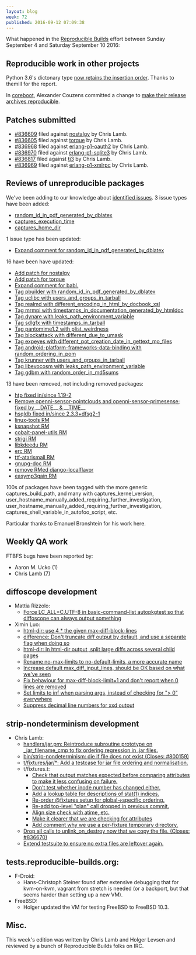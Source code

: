 ```yaml
---
layout: blog
week: 72
published: 2016-09-12 07:09:38
---
```


What happened in the [Reproducible
Builds](https://wiki.debian.org/ReproducibleBuilds) effort between Sunday September 4 and Saturday September 10 2016:


Reproducible work in other projects
-----------------------------------

Python 3.6's dictonary type [now retains the insertion order](https://mail.python.org/pipermail/python-dev/2016-September/146327.html). Thanks to themill for the report.

In [coreboot](https://coreboot.org/), Alexander Couzens committed a change to [make their release archives reproducible](https://review.coreboot.org/#/c/16556/).

Patches submitted
-----------------

* [#836609](https://bugs.debian.org/836609) filed against [nostalgy](https://tracker.debian.org/pkg/nostalgy) by Chris Lamb.
* [#836605](https://bugs.debian.org/836605) filed against [torque](https://tracker.debian.org/pkg/torque) by Chris Lamb.
* [#836968](https://bugs.debian.org/836968) filed against [erlang-p1-oauth2](https://tracker.debian.org/pkg/erlang-p1-oauth2) by Chris Lamb.
* [#836970](https://bugs.debian.org/836970) filed against [erlang-p1-sqlite3](https://tracker.debian.org/pkg/erlang-p1-sqlite3) by Chris Lamb.
* [#836817](https://bugs.debian.org/836817) filed against [tj3](https://tracker.debian.org/pkg/tj3) by Chris Lamb.
* [#836969](https://bugs.debian.org/836969) filed against [erlang-p1-xmlrpc](https://tracker.debian.org/pkg/erlang-p1-xmlrpc) by Chris Lamb.

Reviews of unreproducible packages
----------------------------------

We've been adding to our knowledge about [identified issues](https://tests.reproducible-builds.org/debian/index_issues.html). 3 issue types have been added:

- [random\_id\_in\_pdf\_generated\_by\_dblatex](https://anonscm.debian.org/git/reproducible/notes.git/commit/?id=8c55528)
- [captures\_execution\_time](https://anonscm.debian.org/git/reproducible/notes.git/commit/?id=51fa0db)
- [captures\_home\_dir](https://anonscm.debian.org/git/reproducible/notes.git/commit/?id=f047647)

1 issue type has been updated:

- [Expand comment for random\_id\_in\_pdf\_generated\_by\_dblatex](https://anonscm.debian.org/git/reproducible/notes.git/commit/?id=e1b6096)

16 have been have updated:

- [Add patch for nostalgy](https://anonscm.debian.org/git/reproducible/notes.git/commit/?id=5f022d4)
- [Add patch for torque](https://anonscm.debian.org/git/reproducible/notes.git/commit/?id=8cf63fd)
- [Expand comment for babl.](https://anonscm.debian.org/git/reproducible/notes.git/commit/?id=b251b66)
- [Tag pbuilder with random\_id\_in\_pdf\_generated\_by\_dblatex](https://anonscm.debian.org/git/reproducible/notes.git/commit/?id=8faf6ab)
- [Tag uclibc with users\_and\_groups\_in\_tarball](https://anonscm.debian.org/git/reproducible/notes.git/commit/?id=f96b930)
- [Tag realmd with different\_encoding\_in\_html\_by\_docbook\_xsl](https://anonscm.debian.org/git/reproducible/notes.git/commit/?id=f671e0a)
- [Tag mrmpi with timestamps\_in\_documentation\_generated\_by\_htmldoc](https://anonscm.debian.org/git/reproducible/notes.git/commit/?id=ee2f4b5)
- [Tag dynare with leaks\_path\_environment\_variable](https://anonscm.debian.org/git/reproducible/notes.git/commit/?id=e500d0e)
- [Tag sdlgfx with timestamps\_in\_tarball](https://anonscm.debian.org/git/reproducible/notes.git/commit/?id=e4373c9)
- [Tag pantomime1.2 with plist\_weirdness](https://anonscm.debian.org/git/reproducible/notes.git/commit/?id=f2c9f41)
- [Tag blockattack with different\_due\_to\_umask](https://anonscm.debian.org/git/reproducible/notes.git/commit/?id=08c6d38)
- [Tag expeyes with different\_pot\_creation\_date\_in\_gettext\_mo\_files](https://anonscm.debian.org/git/reproducible/notes.git/commit/?id=d38ec62)
- [Tag android-platform-frameworks-data-binding with random\_ordering\_in\_pom](https://anonscm.debian.org/git/reproducible/notes.git/commit/?id=65e4b9e)
- [Tag krunner with users\_and\_groups\_in\_tarball](https://anonscm.debian.org/git/reproducible/notes.git/commit/?id=be739b5)
- [Tag libevocosm with leaks\_path\_environment\_variable](https://anonscm.debian.org/git/reproducible/notes.git/commit/?id=78c8d56)
- [Tag gdbm with random\_order\_in\_md5sums](https://anonscm.debian.org/git/reproducible/notes.git/commit/?id=b2ec64c)

13 have been removed, not including removed packages:

- [htp fixed in/since 1.19-2](https://anonscm.debian.org/git/reproducible/notes.git/commit/?id=e5ee188)
- [Remove openni-sensor-pointclouds and openni-sensor-primesense; fixed by \_\_DATE\_\_ & \_\_TIME\_\_](https://anonscm.debian.org/git/reproducible/notes.git/commit/?id=9eb1e0c)
- [hsqldb fixed in/since 2.3.3+dfsg2-1](https://anonscm.debian.org/git/reproducible/notes.git/commit/?id=a110dfa)
- [linux-tools RM](https://anonscm.debian.org/git/reproducible/notes.git/commit/?id=59def95)
- [ksnapshot RM](https://anonscm.debian.org/git/reproducible/notes.git/commit/?id=a8eeb3b)
- [cobalt-panel-utils RM](https://anonscm.debian.org/git/reproducible/notes.git/commit/?id=1e34efc)
- [strigi RM](https://anonscm.debian.org/git/reproducible/notes.git/commit/?id=45b511c)
- [libkdeedu RM](https://anonscm.debian.org/git/reproducible/notes.git/commit/?id=249949e)
- [erc RM](https://anonscm.debian.org/git/reproducible/notes.git/commit/?id=74c1823)
- [ttf-atarismall RM](https://anonscm.debian.org/git/reproducible/notes.git/commit/?id=7e5bed2)
- [gnupg-doc RM](https://anonscm.debian.org/git/reproducible/notes.git/commit/?id=bea22ab)
- [remove RMed django-localflavor](https://anonscm.debian.org/git/reproducible/notes.git/commit/?id=6a29e33)
- [easymp3gain RM](https://anonscm.debian.org/git/reproducible/notes.git/commit/?id=cc5de6f)

100s of packages have been tagged with the more generic captures\_build\_path, and many with captures\_kernel\_version, user\_hostname\_manually\_added\_requiring\_further\_investigation, user\_hostname\_manually\_added\_requiring\_further\_investigation, captures\_shell\_variable\_in\_autofoo\_script, etc.

Particular thanks to Emanuel Bronshtein for his work here.


Weekly QA work
--------------

FTBFS bugs have been reported by:

 - Aaron M. Ucko (1)
 - Chris Lamb (7)


diffoscope development
----------------------

- Mattia Rizzolo:
  - [Force LC\_ALL=C.UTF-8 in basic-command-list autopkgtest so that diffoscope can always output something](https://anonscm.debian.org/git/reproducible/diffoscope.git/commit/?id=7e0cba0)
- Ximin Luo:
  - [html-dir: use 4 * the given max-diff-block-lines](https://anonscm.debian.org/git/reproducible/diffoscope.git/commit/?id=8a4729c)
  - [difference: Don't truncate diff output by default, and use a separate flag when doing so](https://anonscm.debian.org/git/reproducible/diffoscope.git/commit/?id=35d48f9)
  - [html-dir: In html-dir output, split large diffs across several child pages](https://anonscm.debian.org/git/reproducible/diffoscope.git/commit/?id=9d80421)
  - [Rename no-max-limits to no-default-limits, a more accurate name](https://anonscm.debian.org/git/reproducible/diffoscope.git/commit/?id=a12ded4)
  - [Increase default max\_diff\_input\_lines, should be OK based on what we've seen](https://anonscm.debian.org/git/reproducible/diffoscope.git/commit/?id=83593ea)
  - [Fix behaviour for max-diff-block-limit=1 and don't report when 0 lines are removed](https://anonscm.debian.org/git/reproducible/diffoscope.git/commit/?id=9cb0b94)
  - [Set limits to inf when parsing args, instead of checking for "> 0" everywhere](https://anonscm.debian.org/git/reproducible/diffoscope.git/commit/?id=b43a3a5)
  - [Suppress decimal line numbers for xxd output](https://anonscm.debian.org/git/reproducible/diffoscope.git/commit/?id=341be07)


strip-nondeterminism development
--------------------------------

- Chris Lamb:
  - [handlers/jar.pm: Reintroduce subroutine prototype on \_jar\_filename\_cmp to fix ordering regression in .jar files.](https://anonscm.debian.org/git/reproducible/strip-nondeterminism.git/commit/?id=7ad7a41)
  - [bin/strip-nondeterminism: die if file does not exist (Closes: #800159)](https://anonscm.debian.org/git/reproducible/strip-nondeterminism.git/commit/?id=5a2c35d)
  - [t/fixtures/jar/*: Add a testcase for jar file ordering and normalisation.](https://anonscm.debian.org/git/reproducible/strip-nondeterminism.git/commit/?id=ead819d)
  - t/fixtures.t:
      - [Check that output matches expected before comparing attributes to make it less confusing on failure.](https://anonscm.debian.org/git/reproducible/strip-nondeterminism.git/commit/?id=a321000)
      - [Don't test whether inode number has changed either.](https://anonscm.debian.org/git/reproducible/strip-nondeterminism.git/commit/?id=dd1f601)
      - [Add a lookup table for descriptions of stat(1) indices.](https://anonscm.debian.org/git/reproducible/strip-nondeterminism.git/commit/?id=76d5520)
      - [Re-order @fixtures setup for global->specific ordering.](https://anonscm.debian.org/git/reproducible/strip-nondeterminism.git/commit/?id=d64ace5)
      - [Re-add top-level "plan" call dropped in previous commit.](https://anonscm.debian.org/git/reproducible/strip-nondeterminism.git/commit/?id=8f0b1a9)
      - [Align size check with atime, etc.](https://anonscm.debian.org/git/reproducible/strip-nondeterminism.git/commit/?id=49475ed)
      - [Make it clearer that we are checking for attributes](https://anonscm.debian.org/git/reproducible/strip-nondeterminism.git/commit/?id=dfd3244)
      - [Add comment why we use a per-fixture temporary directory.](https://anonscm.debian.org/git/reproducible/strip-nondeterminism.git/commit/?id=e4c264c)
  - [Drop all calls to unlink\_on\_destroy now that we copy the file. (Closes: #836670)](https://anonscm.debian.org/git/reproducible/strip-nondeterminism.git/commit/?id=d05d82b)
  - [Extend testsuite to ensure no extra files are leftover again.](https://anonscm.debian.org/git/reproducible/strip-nondeterminism.git/commit/?id=9f96609)


tests.reproducible-builds.org:
------------------------------

- F-Droid:
  - Hans-Christoph Steiner found after extensive debugging that for kvm-on-kvm, vagrant from stretch is needed (or a backport, but that seems harder than setting up a new VM).
- FreeBSD:
  - Holger updated the VM for testing FreeBSD to FreeBSD 10.3.

Misc.
-----

This week's edition was written by Chris Lamb and Holger Levsen and reviewed by a bunch of Reproducible Builds folks on IRC.
